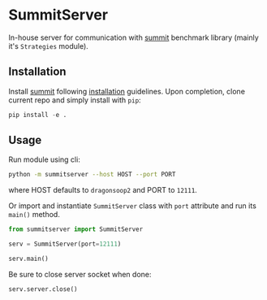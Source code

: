# SummitServer

In-house server for communication with [summit](https://github.com/sustainable-processes/summit) benchmark library (mainly it's `Strategies` module).

## Installation
Install [summit](https://github.com/sustainable-processes/summit) following [installation](https://github.com/sustainable-processes/summit#installation) guidelines. Upon completion, clone current repo and simply install with `pip`:
```python
pip install -e .
```

## Usage
Run module using cli:
```bash
python -m summitserver --host HOST --port PORT
```
where HOST defaults to `dragonsoop2` and PORT to `12111`.

Or import and instantiate `SummitServer` class with `port` attribute and run its `main()` method.

```python
from summitserver import SummitServer

serv = SummitServer(port=12111)

serv.main()
```

Be sure to close server socket when done:

```python
serv.server.close()
```